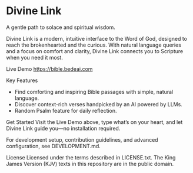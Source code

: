 # Divine Link

A gentle path to solace and spiritual wisdom.

Divine Link is a modern, intuitive interface to the Word of God, designed to reach the brokenhearted and the curious. With natural language queries and a focus on comfort and clarity, Divine Link connects you to Scripture when you need it most.

Live Demo
https://bible.bedeai.com

Key Features
- Find comforting and inspiring Bible passages with simple, natural language.
- Discover context-rich verses handpicked by an AI powered by LLMs.
- Random Psalm feature for daily reflection.

Get Started
Visit the Live Demo above, type what’s on your heart, and let Divine Link guide you—no installation required.

For development setup, contribution guidelines, and advanced configuration, see DEVELOPMENT.md.

License
Licensed under the terms described in LICENSE.txt. The King James Version (KJV) texts in this repository are in the public domain.

